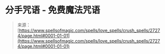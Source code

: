 <!--yml

分类：未分类

日期：2024-06-12 19:16:07

-->

# 分手咒语 - 免费魔法咒语

> 来源：[https://www.spellsofmagic.com/spells/love_spells/crush_spells/27274/page.html#0001-01-01](https://www.spellsofmagic.com/spells/love_spells/crush_spells/27274/page.html#0001-01-01)
